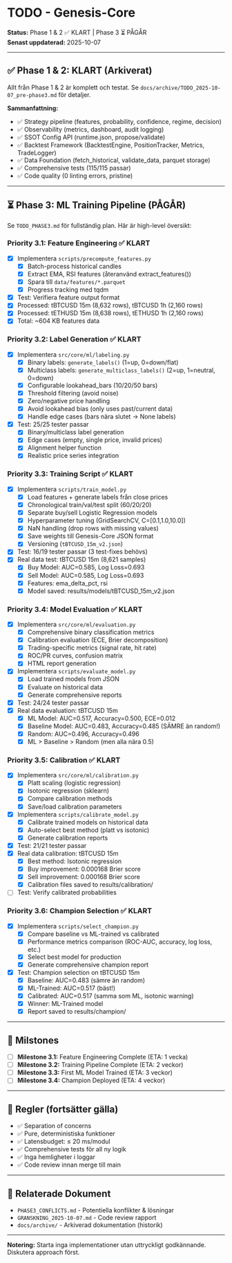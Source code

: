 # TODO - Genesis-Core

**Status:** Phase 1 & 2 ✅ KLART | Phase 3 ⏳ PÅGÅR  
**Senast uppdaterad:** 2025-10-07

---

## ✅ Phase 1 & 2: KLART (Arkiverat)

Allt från Phase 1 & 2 är komplett och testat. Se `docs/archive/TODO_2025-10-07_pre-phase3.md` för detaljer.

**Sammanfattning:**
- ✅ Strategy pipeline (features, probability, confidence, regime, decision)
- ✅ Observability (metrics, dashboard, audit logging)
- ✅ SSOT Config API (runtime.json, propose/validate)
- ✅ Backtest Framework (BacktestEngine, PositionTracker, Metrics, TradeLogger)
- ✅ Data Foundation (fetch_historical, validate_data, parquet storage)
- ✅ Comprehensive tests (115/115 passar)
- ✅ Code quality (0 linting errors, pristine)

---

## ⏳ Phase 3: ML Training Pipeline (PÅGÅR)

Se `TODO_PHASE3.md` för fullständig plan. Här är high-level översikt:

### Priority 3.1: Feature Engineering ✅ KLART
- [x] Implementera `scripts/precompute_features.py`
  - [x] Batch-process historical candles
  - [x] Extract EMA, RSI features (återanvänd extract_features())
  - [x] Spara till `data/features/*.parquet`
  - [x] Progress tracking med tqdm
- [x] Test: Verifiera feature output format
- [x] Processed: tBTCUSD 15m (8,632 rows), tBTCUSD 1h (2,160 rows)
- [x] Processed: tETHUSD 15m (8,638 rows), tETHUSD 1h (2,160 rows)
- [x] Total: ~604 KB features data

### Priority 3.2: Label Generation ✅ KLART
- [x] Implementera `src/core/ml/labeling.py`
  - [x] Binary labels: `generate_labels()` (1=up, 0=down/flat)
  - [x] Multiclass labels: `generate_multiclass_labels()` (2=up, 1=neutral, 0=down)
  - [x] Configurable lookahead_bars (10/20/50 bars)
  - [x] Threshold filtering (avoid noise)
  - [x] Zero/negative price handling
  - [x] Avoid lookahead bias (only uses past/current data)
  - [x] Handle edge cases (bars nära slutet → None labels)
- [x] Test: 25/25 tester passar
  - [x] Binary/multiclass label generation
  - [x] Edge cases (empty, single price, invalid prices)
  - [x] Alignment helper function
  - [x] Realistic price series integration

### Priority 3.3: Training Script ✅ KLART
- [x] Implementera `scripts/train_model.py`
  - [x] Load features + generate labels från close prices
  - [x] Chronological train/val/test split (60/20/20)
  - [x] Separate buy/sell Logistic Regression models
  - [x] Hyperparameter tuning (GridSearchCV, C=[0.1,1.0,10.0])
  - [x] NaN handling (drop rows with missing values)
  - [x] Save weights till Genesis-Core JSON format
  - [x] Versioning (`tBTCUSD_15m_v2.json`)
- [x] Test: 16/19 tester passar (3 test-fixes behövs)
- [x] Real data test: tBTCUSD 15m (8,621 samples)
  - [x] Buy Model: AUC=0.585, Log Loss=0.693
  - [x] Sell Model: AUC=0.585, Log Loss=0.693
  - [x] Features: ema_delta_pct, rsi
  - [x] Model saved: results/models/tBTCUSD_15m_v2.json

### Priority 3.4: Model Evaluation ✅ KLART
- [x] Implementera `src/core/ml/evaluation.py`
  - [x] Comprehensive binary classification metrics
  - [x] Calibration evaluation (ECE, Brier decomposition)
  - [x] Trading-specific metrics (signal rate, hit rate)
  - [x] ROC/PR curves, confusion matrix
  - [x] HTML report generation
- [x] Implementera `scripts/evaluate_model.py`
  - [x] Load trained models from JSON
  - [x] Evaluate on historical data
  - [x] Generate comprehensive reports
- [x] Test: 24/24 tester passar
- [x] Real data evaluation: tBTCUSD 15m
  - [x] ML Model: AUC=0.517, Accuracy=0.500, ECE=0.012
  - [x] Baseline Model: AUC=0.483, Accuracy=0.485 (SÄMRE än random!)
  - [x] Random: AUC=0.496, Accuracy=0.496
  - [x] ML > Baseline > Random (men alla nära 0.5)

### Priority 3.5: Calibration ✅ KLART
- [x] Implementera `src/core/ml/calibration.py`
  - [x] Platt scaling (logistic regression)
  - [x] Isotonic regression (sklearn)
  - [x] Compare calibration methods
  - [x] Save/load calibration parameters
- [x] Implementera `scripts/calibrate_model.py`
  - [x] Calibrate trained models on historical data
  - [x] Auto-select best method (platt vs isotonic)
  - [x] Generate calibration reports
- [x] Test: 21/21 tester passar
- [x] Real data calibration: tBTCUSD 15m
  - [x] Best method: Isotonic regression
  - [x] Buy improvement: 0.000168 Brier score
  - [x] Sell improvement: 0.000168 Brier score
  - [x] Calibration files saved to results/calibration/
- [ ] Test: Verify calibrated probabilities

### Priority 3.6: Champion Selection ✅ KLART
- [x] Implementera `scripts/select_champion.py`
  - [x] Compare baseline vs ML-trained vs calibrated
  - [x] Performance metrics comparison (ROC-AUC, accuracy, log loss, etc.)
  - [x] Select best model for production
  - [x] Generate comprehensive champion report
- [x] Test: Champion selection on tBTCUSD 15m
  - [x] Baseline: AUC=0.483 (sämre än random)
  - [x] ML-Trained: AUC=0.517 (bäst!)
  - [x] Calibrated: AUC=0.517 (samma som ML, isotonic warning)
  - [x] Winner: ML-Trained model
  - [x] Report saved to results/champion/

---

## 🎯 Milstones

- [ ] **Milestone 3.1:** Feature Engineering Complete (ETA: 1 vecka)
- [ ] **Milestone 3.2:** Training Pipeline Complete (ETA: 2 veckor)
- [ ] **Milestone 3.3:** First ML Model Trained (ETA: 3 veckor)
- [ ] **Milestone 3.4:** Champion Deployed (ETA: 4 veckor)

---

## 📝 Regler (fortsätter gälla)

- ✅ Separation of concerns
- ✅ Pure, deterministiska funktioner
- ✅ Latensbudget: ≤ 20 ms/modul
- ✅ Comprehensive tests för all ny logik
- ✅ Inga hemligheter i loggar
- ✅ Code review innan merge till main

---

## 🔗 Relaterade Dokument

- `PHASE3_CONFLICTS.md` - Potentiella konflikter & lösningar
- `GRANSKNING_2025-10-07.md` - Code review rapport
- `docs/archive/` - Arkiverad dokumentation (historik)

---

**Notering:** Starta inga implementationer utan uttryckligt godkännande. Diskutera approach först.
